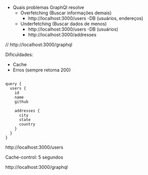 - Quais problemas GraphQl resolve
  - Overfetching (Buscar informações demais)
    - http://localhost:3000/users
      -DB (usuários, endereços)
  - Underfetching (Buscar dados de menos)
    - http://localhost:3000/users
      -DB (usuários)
    - http://localhost:3000/addresses

// http://localhost:3000/graphql

Dificuldades:
  - Cache
  - Erros (sempre retorna 200)

```gql

query {
  users {
    id
    name
    github

    addresses {
      city
      state
      country
    }
  }
}

```

http://localhost:3000/users

Cache-control: 5 segundos

http://localhost:3000/graphql

